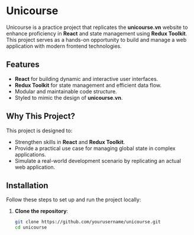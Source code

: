 # Unicourse

Unicourse is a practice project that replicates the **unicourse.vn** website to enhance proficiency in **React** and state management using **Redux Toolkit**. This project serves as a hands-on opportunity to build and manage a web application with modern frontend technologies.

## Features

- **React** for building dynamic and interactive user interfaces.
- **Redux Toolkit** for state management and efficient data flow.
- Modular and maintainable code structure.
- Styled to mimic the design of **unicourse.vn**.

## Why This Project?

This project is designed to:

- Strengthen skills in **React** and **Redux Toolkit**.
- Provide a practical use case for managing global state in complex applications.
- Simulate a real-world development scenario by replicating an actual web application.

## Installation

Follow these steps to set up and run the project locally:

1. **Clone the repository**:
   ```bash
   git clone https://github.com/yourusername/unicourse.git
   cd unicourse
   ```
